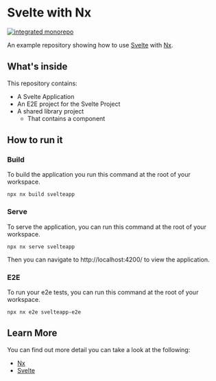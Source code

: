 # Svelte with Nx

[![integrated monorepo](https://img.shields.io/static/v1?label=Nx%20setup&message=integrated%20monorepo&color=blue)](https://nx.dev/concepts/integrated-vs-package-based#integrated-repos)

An example repository showing how to use [Svelte](https://svelte.dev/) with [Nx](https://nx.dev).

## What's inside

This repository contains:

- A Svelte Application
- An E2E project for the Svelte Project
- A shared library project
  - That contains a component

## How to run it

### Build

To build the application you run this command at the root of your workspace.

```shell
npx nx build svelteapp
```

### Serve

To serve the application, you can run this command at the root of your workspace.

```shell
npx nx serve svelteapp
```

Then you can navigate to http://localhost:4200/ to view the application.

### E2E

To run your e2e tests, you can run this command at the root of your workspace.

```shell
npx nx e2e svelteapp-e2e
```

## Learn More

You can find out more detail you can take a look at the following:

- [Nx](https://nx.dev)
- [Svelte](https://svelte.dev/)

